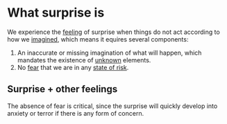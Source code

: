 
# What surprise is

We experience the [feeling](mind-feelings.md) of surprise when things do not act according to how we [imagined](imagination.md), which means it equires several components:

1. An inaccurate or missing imagination of what will happen, which mandates the existence of [unknown](unknown.md) elements.
2. No [fear](mind-feelings-fear.md) that we are in any [state of risk](safety.md).

## Surprise + other feelings

The absence of fear is critical, since the surprise will quickly develop into anxiety or terror if there is any form of concern.
